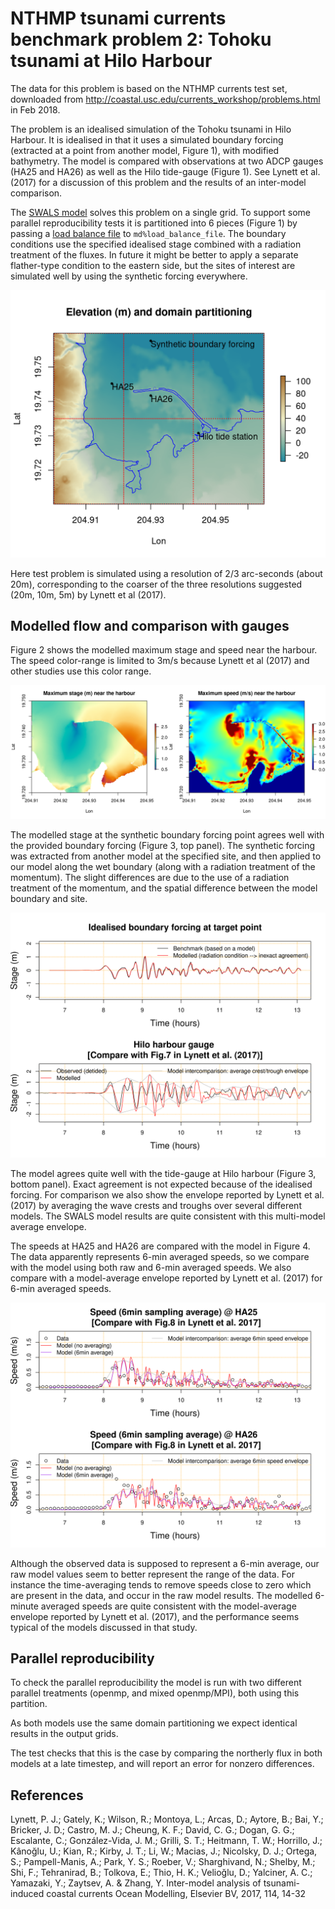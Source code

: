 # NTHMP tsunami currents benchmark problem 2: Tohoku tsunami at Hilo Harbour 

The data for this problem is based on the NTHMP currents test set, downloaded
from http://coastal.usc.edu/currents_workshop/problems.html in Feb 2018. 

The problem is an idealised simulation of the Tohoku tsunami in
Hilo Harbour. It is idealised in that it uses a simulated boundary forcing
(extracted at a point from another model, Figure 1), with modified bathymetry. The model
is compared with observations at two ADCP gauges (HA25 and HA26) as well as the
Hilo tide-gauge (Figure 1). See Lynett et al. (2017) for a discussion of this problem and
the results of an inter-model comparison.

The [SWALS model](model.f90) solves this problem on a single grid. To support some
parallel reproducibility tests it is partitioned into 6 pieces (Figure 1) by
passing a [load balance file](load_balance_partion.txt) to
`md%load_balance_file`. The boundary conditions use the specified idealised
stage combined with a radiation treatment of the fluxes. In future it might be
better to apply a separate flather-type condition to the eastern side, but
the sites of interest are simulated well by using the synthetic forcing
everywhere.

![Figure 1: Elevation data, gauge locations and multidomain structure (dotted red lines)](https://github.com/GeoscienceAustralia/ptha/blob/figures/propagation/SWALS/examples/nthmp/Hilo_Tohoku_tsunami/Model_elevation_lowresolution_omp.png)

Here test problem is simulated using a resolution of 2/3 arc-seconds (about 20m), corresponding to the coarser of the three resolutions suggested (20m, 10m, 5m) by Lynett et al (2017). 

## Modelled flow and comparison with gauges

Figure 2 shows the modelled maximum stage and speed near the harbour. The speed
color-range is limited to 3m/s because Lynett et al (2017) and other studies
use this color range.

![Figure 2: Modelled maximum stage (left) and speed (right)](https://github.com/GeoscienceAustralia/ptha/blob/figures/propagation/SWALS/examples/nthmp/Hilo_Tohoku_tsunami/Model_fields_lowresolution_omp.png)

The modelled stage at the synthetic boundary forcing point agrees well with the
provided boundary forcing (Figure 3, top panel). The synthetic forcing was extracted
from another model at the specified site, and then applied to our model along
the wet boundary (along with a radiation treatment of the momentum). The
slight differences are due to the use of a radiation treatment of the momentum,
and the spatial difference between the model boundary and site.

![Figure 3: (Top:) Comparison of modelled stage at the boundary and the boundary forcing time-series. (Bottom:) Comparison of the modelled and observed time-series at the Hilo tide gauge.](https://github.com/GeoscienceAustralia/ptha/blob/figures/propagation/SWALS/examples/nthmp/Hilo_Tohoku_tsunami/Gauges_plot_lowresolution_omp.png)

The model agrees quite well with the tide-gauge at Hilo harbour (Figure 3,
bottom panel). Exact agreement is not expected because of the idealised
forcing. For comparison we also show the envelope reported by Lynett et al. (2017)
by averaging the wave crests and troughs over several different models. 
The SWALS model results are quite consistent with this multi-model average envelope. 

The speeds at HA25 and HA26 are compared with the model in Figure 4. The data
apparently represents 6-min averaged speeds, so we compare with the model using
both raw and 6-min averaged speeds. We also compare with a model-average
envelope reported by Lynett et al. (2017) for 6-min averaged speeds. 

![Figure 4: (Top:) Comparison of modelled and observed speed HA25. (Bottom:) Comparison of modelled and observed speed at HA26.](https://github.com/GeoscienceAustralia/ptha/blob/figures/propagation/SWALS/examples/nthmp/Hilo_Tohoku_tsunami/Speed_comparisons_lowresolution_omp.png)

Although the observed data is supposed to represent a 6-min average, our raw model
values seem to better represent the range of the data. For instance the time-averaging tends
to remove speeds close to zero which are present in the data, and occur in the
raw model results. The modelled 6-minute averaged speeds are quite consistent with the 
model-average envelope reported by Lynett et al. (2017), and the performance seems typical
of the models discussed in that study. 

## Parallel reproducibility 

To check the parallel reproducibility the model is run with two different
parallel treatments (openmp, and mixed openmp/MPI), both using this partition. 

As both models use the same domain partitioning we expect identical results
in the output grids. 

The test checks that this is the case by comparing the northerly flux in both
models at a late timestep, and will report an error for nonzero differences.


## References 

Lynett, P. J.; Gately, K.; Wilson, R.; Montoya, L.; Arcas, D.; Aytore, B.; Bai, Y.; Bricker, J. D.; Castro, M. J.; Cheung, K. F.; David, C. G.; Dogan, G. G.; Escalante, C.; González-Vida, J. M.; Grilli, S. T.; Heitmann, T. W.; Horrillo, J.; Kânoğlu, U.; Kian, R.; Kirby, J. T.; Li, W.; Macias, J.; Nicolsky, D. J.; Ortega, S.; Pampell-Manis, A.; Park, Y. S.; Roeber, V.; Sharghivand, N.; Shelby, M.; Shi, F.; Tehranirad, B.; Tolkova, E.; Thio, H. K.; Velioğlu, D.; Yalciner, A. C.; Yamazaki, Y.; Zaytsev, A. & Zhang, Y. Inter-model analysis of tsunami-induced coastal currents Ocean Modelling, Elsevier BV, 2017, 114, 14-32
